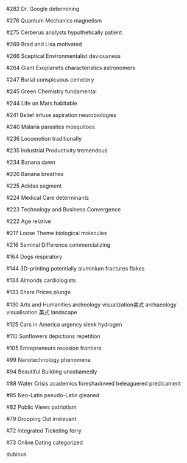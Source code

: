 #282 Dr. Google
determining

#276 Quantum Mechanics
magnetism

#275 Cerberus
analysts
hypothetically
patient

#269 Brad and Lisa
motivated

#266 Sceptical Environmentalist
deviousness

#264 Giant Exoplanets
characteristics
astronomers

#247 Burial
conspicuous
cemetery

#245 Green Chemistry
fundamental

#244 Life on Mars
habitable

#241 Belief
infuse
aspiration
neurobiologies

#240 Malaria
parasites
mosquitoes

#236 Locomotion
traditionally

#235 Industrial Productivity
tremendous

#234 Banana
dawn

#226 Banana
breathes

#225 Adidas
segment

#224 Medical Care
determinants

#223 Technology and Business
Convergence

#222 Age
relative

#217 Loose Theme
biological
molecules

#216 Seminal Difference
commercializing

#164 Dogs
respiratory

#144 3D-printing
potentially
aluminium
fractures
flakes

#134 Almonds
cardiologists

#133 Share Prices
plunge

#130 Arts and Humanities
archeology visualization美式
archaeology visualisation 英式
landscape

#125 Cars in America
urgency
sleek
hydrogen

#110 Sunflowers
depictions
repetition

#105 Entrepreneurs
recesion
frontiers

#99 Nanotechnology
phenomena

#94 Beautiful Building
unashamedly

#88 Water Crisis
academics
foreshadowed
beleaguered
predicament

#85 Neo-Latin
pseudo-Latin
gleaned

#82 Public Views
patriotism

#79 Dropping Out
irrelevant

#72 Integrated Ticketing
ferry

#73 Online Dating
categorized

dubious

